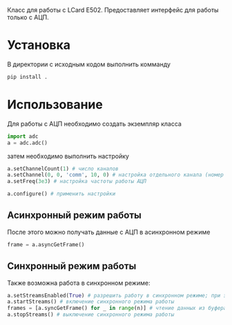 Класс для работы с LCard E502. Предоставляет интерфейс для работы только с АЦП.

# Установка
В директории с исходным кодом выполнить комманду
```sh
pip install .
```

# Использование
Для работы с АЦП необходимо создать экземпляр класса
```python
import adc
a = adc.adc()
```
затем необходимо выполнить настройку
```python
a.setChannelCount(1) # число каналов
a.setChannel(0, 0, 'comm', 10, 0) # настройка отдельного канала (номер логического и физического канала, режим работы, диапазон в вольтах, число усреднения
a.setFreq(3e3) # настройка частоты работы АЦП

a.configure() # применить настройки
```
## Асинхронный режим работы
После этого можно получать данные с АЦП в асинхронном режиме
```python
frame = a.asyncGetFrame()
```
## Синхронный режим работы
Также возможна работа в синхронном режиме:
```python
a.setStreamsEnabled(True) # разрешить работу в синхронном режиме; при этом работа в асинхронном будет невозможна
a.startStreams() # включение синхронного режима работы
frames = [a.syncGetFrame() for _ in range(n)] # чтение данных из буфера n раз
a.stopStreams() # выключение синхронного режима работы
```

